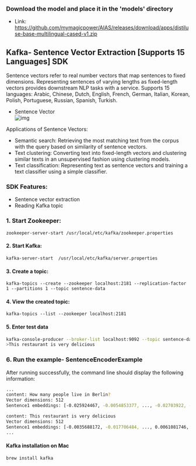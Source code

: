 
### Download the model and place it in the 'models' directory
- Link: https://github.com/mymagicpower/AIAS/releases/download/apps/distiluse-base-multilingual-cased-v1.zip

## Kafka- Sentence Vector Extraction [Supports 15 Languages] SDK

Sentence vectors refer to real number vectors that map sentences to fixed dimensions.
Representing sentences of varying lengths as fixed-length vectors provides downstream NLP tasks with a service.
Supports 15 languages:
Arabic, Chinese, Dutch, English, French, German, Italian, Korean, Polish, Portuguese, Russian, Spanish, Turkish.

- Sentence Vector   
![img](https://aias-home.oss-cn-beijing.aliyuncs.com/AIAS/nlp_sdks/Universal-Sentence-Encoder.png)

Applications of Sentence Vectors:

- Semantic search: Retrieving the most matching text from the corpus with the query based on similarity of sentence vectors.
- Text clustering: Converting text into fixed-length vectors and clustering similar texts in an unsupervised fashion using clustering models.
- Text classification: Representing text as sentence vectors and training a text classifier using a simple classifier.

### SDK Features:

- Sentence vector extraction
- Reading Kafka topic

### 1. Start Zookeeper:

`zookeeper-server-start /usr/local/etc/kafka/zookeeper.properties`

#### 2. Start Kafka:

`kafka-server-start  /usr/local/etc/kafka/server.properties`

#### 3. Create a topic:

`kafka-topics --create --zookeeper localhost:2181 --replication-factor 1 --partitions 1 --topic sentence-data`

#### 4. View the created topic:

`kafka-topics --list --zookeeper localhost:2181`

#### 5. Enter test data
```bash
kafka-console-producer --broker-list localhost:9092 --topic sentence-data
>This restaurant is very delicious
```

### 6. Run the example- SentenceEncoderExample

After running successfully, the command line should display the following information:
```bash
...
content: How many people live in Berlin?
Vector dimensions: 512
Sentence1 embeddings: [-0.025924467, -0.0054853377, ..., -0.02703922, -0.024842339]

content: This restaurant is very delicious
Vector dimensions: 512
Sentence1 embeddings: [-0.0035688172, -0.017706484, ..., 0.0061081746, -0.023076165]
...
```

#### Kafka installation on Mac
```bash
brew install kafka
```